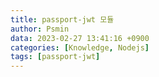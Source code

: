 ```yaml
---
title: passport-jwt 모듈
author: Psmin
data: 2023-02-27 13:41:16 +0900
categories: [Knowledge, Nodejs]
tags: [passport-jwt]
---
```

